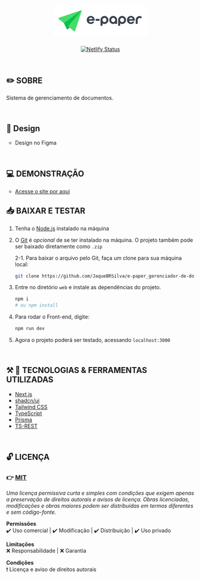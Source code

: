 <h1 align="center">
  <img alt="e-paper logo"
    src="./web/public/e-paper_logo.svg"
    width="50%"
    height="50%"
  />
</h1>

<div align="center">

[![Netlify Status](https://api.netlify.com/api/v1/badges/59a9b77e-8f09-4cc9-9673-bf0b867b4b5b/deploy-status)](https://app.netlify.com/sites/epaper-front/deploys)
</div>

<br />

<h2>✏️ SOBRE</h2>
<p>
	Sistema de gerenciamento de documentos. 
</p>

<br />

<h2>🎨 Design</h2>
<ul style="list-style-type:circle">
    <li>
        <a target="_blank" src=""
        >
            Design no Figma
        </a>
    </li>
</ul>

<br />

<h2>💻 DEMONSTRAÇÃO</h2>
<ul style="list-style-type:circle">
    <li>
        <a target="_blank" href="https://epaper-front.netlify.app/"
        >
            Acesse o site por aqui
        </a>
    </li>
</ul>

## 📥 BAIXAR E TESTAR

1. Tenha o [Node.js](https://nodejs.org/en/) instalado na máquina

2. O [Git](https://git-scm.com) é _opcional_ de se ter instalado na máquina. O projeto também pode ser baixado diretamente como `.zip`

    2-1. Para baixar o arquivo pelo Git, faça um clone para sua máquina local:
    
    ```bash
    git clone https://github.com/JaqueBRSilva/e-paper_gerenciador-de-documentos.git
    ``` 

3. Entre no diretório `web` e instale as dependências do projeto.

    ```bash
    npm i
    # ou npm install
    ```

4. Para rodar o Front-end, digite:

    ```bash
    npm run dev
    ```

5. Agora o projeto poderá ser testado, acessando `localhost:3000`

<br />

<h2>⚒️ 🌟 TECNOLOGIAS & FERRAMENTAS UTILIZADAS</h2>
<ul style="list-style-type:square">
    <li>
        <a target="_blank" href="https://nextjs.org/">
            Next.js
        </a>
    </li>
    <li>
        <a target="_blank" href="https://ui.shadcn.com/">
            shadcn/ui
        </a>
    </li>
    <li>
        <a target="_blank" href="https://tailwindcss.com/">
            Tailwind CSS
        </a>
    </li>
    <li>
        <a target="_blank" href="https://www.typescriptlang.org/">
            TypeScript
        </a>
    </li>
    <li>
        <a target="_blank" href="https://www.prisma.io/">
            Prisma
        </a>
    </li>
    <li>
        <a target="_blank" href="https://ts-rest.com/">
            TS-REST
        </a>
    </li>
</ul>

<br />

## 🔓 LICENÇA

### 👉 [MIT](./LICENSE)
_Uma licença permissiva curta e simples com condições que exigem apenas a preservação de direitos autorais e avisos de licença. Obras licenciadas, modificações e obras maiores podem ser distribuídas em termos diferentes e sem código-fonte._

**Permissões** <br/>
 ✔️ Uso comercial | 
 ✔️ Modificação | 
 ✔️ Distribuição | 
 ✔️ Uso privado

**Limitações** <br/>
 ❌ Responsabilidade | 
 ❌ Garantia

**Condições** <br/>
 ❗ Licença e aviso de direitos autorais